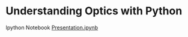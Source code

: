 # Understanding Optics with Python
Ipython Notebook [Presentation.ipynb](http://nbviewer.jupyter.org/format/slides/github/astrax/Astro-Boy/blob/master/Presentation.ipynb#)
